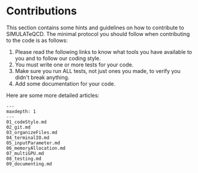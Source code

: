 Contributions
=============

This section contains some hints and guidelines on how to contribute to SIMULATeQCD. The minimal protocol you should follow when contributing to the code is as follows:
1. Please read the following links to know what tools you have available to you and to follow our coding style.
2. You must write one or more tests for your code.
3. Make sure you run ALL tests, not just ones you made, to verify you didn't break anything.
4. Add some documentation for your code.

Here are some more detailed articles:

```{toctree}
---
maxdepth: 1
---
01_codeStyle.md
02_git.md
03_organizeFiles.md
04_terminalIO.md
05_inputParameter.md
06_memoryAllocation.md
07_multiGPU.md
08_testing.md
09_documenting.md
```
